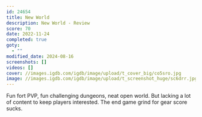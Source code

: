 ```yaml
---
id: 24654
title: New World
description: New World - Review
score: 70
date: 2022-11-24
completed: true
goty:
  - ""
modified_date: 2024-08-16
screenshots: []
videos: []
cover: //images.igdb.com/igdb/image/upload/t_cover_big/co5sro.jpg
image: //images.igdb.com/igdb/image/upload/t_screenshot_huge/sc6drr.jpg
---
```

Fun fort PVP, fun challenging dungeons, neat open world. But lacking a lot of content to keep players interested. The end game grind for gear score sucks.